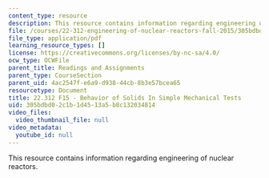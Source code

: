 ```yaml
---
content_type: resource
description: This resource contains information regarding engineering of nuclear reactors.
file: /courses/22-312-engineering-of-nuclear-reactors-fall-2015/305bdbd02c1b1d4513a5b8c132034814_MIT22_312F15_note_L6.pdf
file_type: application/pdf
learning_resource_types: []
license: https://creativecommons.org/licenses/by-nc-sa/4.0/
ocw_type: OCWFile
parent_title: Readings and Assignments
parent_type: CourseSection
parent_uid: 4ac2547f-e6a9-d938-44cb-8b3e57bcea65
resourcetype: Document
title: 22.312 F15 - Behavior of Solids In Simple Mechanical Tests
uid: 305bdbd0-2c1b-1d45-13a5-b8c132034814
video_files:
  video_thumbnail_file: null
video_metadata:
  youtube_id: null
---
```

This resource contains information regarding engineering of nuclear reactors.
